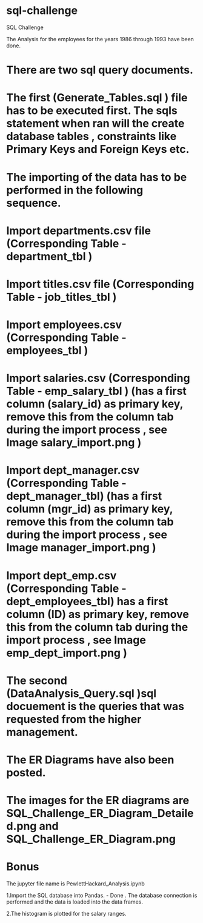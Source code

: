 # sql-challenge
SQL Challenge


The Analysis for the employees for the years 1986 through 1993 have been done.

# There are two sql query documents. 


  # The first (Generate_Tables.sql ) file  has to be executed first. The sqls statement when ran will the create database tables , constraints like Primary Keys and Foreign Keys etc.


  # The importing of the data has to be performed in the following sequence.

  # Import departments.csv file  (Corresponding Table  - department_tbl )
  # Import titles.csv file       (Corresponding Table  - job_titles_tbl )
  # Import employees.csv         (Corresponding Table  - employees_tbl  )
  # Import salaries.csv          (Corresponding Table  - emp_salary_tbl ) (has a first column (salary_id) as primary key, remove this from the column tab during the import process , see Image salary_import.png )  
  # Import dept_manager.csv      (Corresponding Table  - dept_manager_tbl) (has a first column (mgr_id) as primary key, remove this from the column tab during the import process , see Image manager_import.png )  
  # Import dept_emp.csv          (Corresponding Table  - dept_employees_tbl) has a first column (ID) as primary key, remove this from the column tab during the import process , see Image emp_dept_import.png )  

  # The second (DataAnalysis_Query.sql )sql docuement is the queries that was requested from the higher management. 

  # The ER Diagrams have also been posted. 

  # The images for the ER diagrams  are SQL_Challenge_ER_Diagram_Detailed.png and SQL_Challenge_ER_Diagram.png

# Bonus

The jupyter file name is PewlettHackard_Analysis.ipynb

  1.Import the SQL database into Pandas. - Done . The database connection is performed and the data is loaded into the data frames.
  
  2.The histogram is plotted for the salary ranges.
  